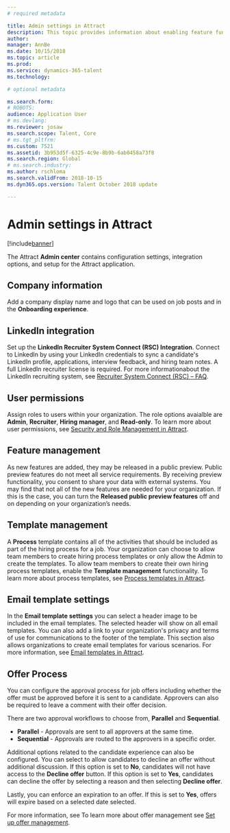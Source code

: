 ```yaml
---
# required metadata

title: Admin settings in Attract
description: This topic provides information about enabling feature functionality for organizations and users in Attract.
author: 
manager: AnnBe
ms.date: 10/15/2018
ms.topic: article
ms.prod: 
ms.service: dynamics-365-talent
ms.technology: 

# optional metadata

ms.search.form: 
# ROBOTS: 
audience: Application User
# ms.devlang: 
ms.reviewer: josaw
ms.search.scope: Talent, Core
# ms.tgt_pltfrm: 
ms.custom: 7521
ms.assetid: 3b953d5f-6325-4c9e-8b9b-6ab0458a73f8
ms.search.region: Global
# ms.search.industry: 
ms.author: rschloma
ms.search.validFrom: 2018-10-15
ms.dyn365.ops.version: Talent October 2018 update

---
```


# Admin settings in Attract
[!include[banner](../includes/banner.md)]

The Attract **Admin center** contains configuration settings, integration options, and setup for the Attract application.

## Company information

Add a company display name and logo that can be used on job posts and in the **Onboarding experience**.

## LinkedIn integration

Set up the **LinkedIn Recruiter System Connect (RSC) Integration**. Connect to LinkedIn by using your LinkedIn credentials to sync a candidate's LinkedIn profile, applications, interview feedback, and hiring team notes. A full LinkedIn recruiter license is required. For more informationabout the LinkedIn recruiting system, see [Recruiter System Connect (RSC) – FAQ](https://www.linkedin.com/help/recruiter/answer/90483).

## User permissions

Assign roles to users within your organization. The role options avaialble are **Admin**, **Recruiter**, **Hiring manager**, and **Read-only**. To learn more about user permissions, see [Security and Role Management in Attract](./security-attract.md).

## Feature management

As new features are added, they may be released in a public preview. Public preview features do not meet all service requirements. By receiving preview functionality, you consent to share your data with external systems. You may find that not all of the new features are needed for your organization. If this is the case, you can turn the **Released public preview features** off and on depending on your organization’s needs.

## Template management

A **Process** template contains all of the activities that should be included as part of the hiring process for a job. Your organization can choose to allow team members to create hiring process templates or only allow the Admin to create the templates. To allow team members to create their own hiring process templates, enable the **Template management** functionality. To learn more about process templates, see [Process templates in Attract](./process-templates-attract.md).


## Email template settings

In the **Email template settings** you can select a header image to be included in the email templates. The selected header will show on all email templates. You can also add a link to your organization's privacy and terms of use for communications to the footer of the template. This section also allows organizations to create email templates for various scenarios.
For more information, see [Email templates in Attract](./email-templates.md).

## Offer Process

You can configure the approval process for job offers including whether the offer must be approved before it is sent to a candidate. Approvers can also be required to leave a comment with their offer decision.

There are two approval workflows to choose from, **Parallel** and **Sequential**. 

- **Parallel** - Approvals are sent to all approvers at the same time. 
- **Sequential** - Approvals are routed to the approvers in a specific order.

Additional options related to the candidate experience can also be configured. You can select to allow candidates to decline an offer without additional discussion. If this option is set to **No**, candidates will not have access to the **Decline offer** button. If this option is set to **Yes**, candidates can decline the offer by selecting a reason and then selecting **Decline offer**.

Lastly, you can enforce an expiration to an offer. If this is set to **Yes**, offers will expire based on a selected date selected.

For more information, see To learn more about offer management see [Set up offer management](./offer-setup/md).
